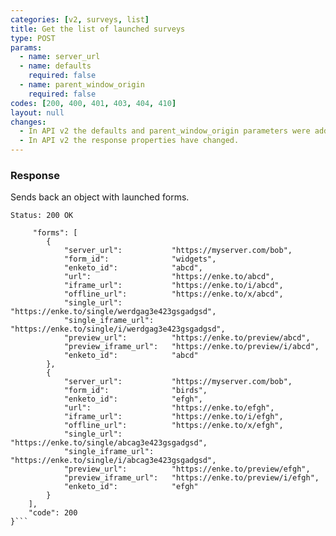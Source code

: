 ```yaml
---
categories: [v2, surveys, list]
title: Get the list of launched surveys
type: POST
params: 
  - name: server_url
  - name: defaults
    required: false
  - name: parent_window_origin
    required: false
codes: [200, 400, 401, 403, 404, 410]
layout: null
changes:
  - In API v2 the defaults and parent_window_origin parameters were added.
  - In API v2 the response properties have changed.
---
```


### Response

Sends back an object with launched forms.

```Status: 200 OK```
```{
     "forms": [
        {
            "server_url":           "https://myserver.com/bob",
            "form_id":              "widgets",
            "enketo_id":            "abcd",
            "url":                  "https://enke.to/abcd",
            "iframe_url":           "https://enke.to/i/abcd",
            "offline_url":          "https://enke.to/x/abcd",
            "single_url":           "https://enke.to/single/werdgag3e423gsgadgsd",
            "single_iframe_url":    "https://enke.to/single/i/werdgag3e423gsgadgsd",
            "preview_url":          "https://enke.to/preview/abcd",
            "preview_iframe_url":   "https://enke.to/preview/i/abcd",
            "enketo_id":            "abcd"
        },
        {
            "server_url":           "https://myserver.com/bob",
            "form_id":              "birds",
            "enketo_id":            "efgh",
            "url":                  "https://enke.to/efgh",
            "iframe_url":           "https://enke.to/i/efgh",
            "offline_url":          "https://enke.to/x/efgh",
            "single_url":           "https://enke.to/single/abcag3e423gsgadgsd",
            "single_iframe_url":    "https://enke.to/single/i/abcag3e423gsgadgsd",
            "preview_url":          "https://enke.to/preview/efgh",
            "preview_iframe_url":   "https://enke.to/preview/i/efgh",
            "enketo_id":            "efgh"
        }
    ],
    "code": 200
}```
